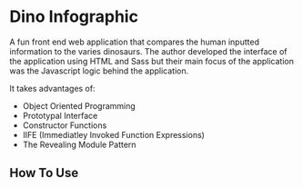 # Dino Infographic 

A fun front end web application that compares the human inputted information to the varies dinosaurs. The author developed the interface of the application using HTML and Sass but their main focus of the application was the Javascript logic behind the application. 

It takes advantages of:
- Object Oriented Programming
- Prototypal Interface
- Constructor Functions
- IIFE (Immediatley Invoked Function Expressions)
- The Revealing Module Pattern

## How To Use
